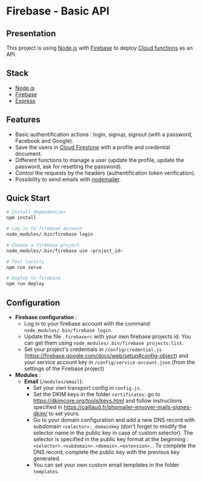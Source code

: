 # Firebase - Basic API

## Presentation

This project is using [Node.js](https://nodejs.org/) with [Firebase](https://firebase.google.com/) to deploy [Cloud functions](https://firebase.google.com/docs/functions) as an API.

## Stack

- [Node.js](https://nodejs.org/)
- [Firebase](https://firebase.google.com/)
- [Express](https://expressjs.com/)

## Features 

- Basic authentification actions : login, signup, signout (with a password, Facebook and Google).
- Save the users in [Cloud Firestone](https://firebase.google.com/docs/firestore) with a profile and credential document.
- Different functions to manage a user (update the profile, update the password, ask for resetting the password).
- Control the requests by the headers (authentification token verification).
- Possibility to send emails with [nodemailer](https://nodemailer.com/about/).

## Quick Start

```bash
# Install dependencies
npm install

# Log in to firebase account
node_modules/.bin/firebase login

# Choose a firebase project
node_modules/.bin/firebase use <project_id>

# Test locally
npm run serve

# Deploy to firebase
npm run deploy
```

## Configuration

- **Firebase configuration** :
  - Log in to your firebase account with the command `node_modules/.bin/firebase login`.
  - Update the file `.firebaserc` with your own firebase projects id. You can get them using `node_modules/.bin/firebase projects:list`.
  - Set your project's credentials in `/config/credential.js` (https://firebase.google.com/docs/web/setup#config-object) and your service account key in `/config/service-account.json` (from the settings of the Firebase project)
- **Modules** :
  - **Email** (`/modules/email`):
    - Set your own transport config in `config.js`.
    - Set the DKIM keys in the folder `certificates`: go to https://dkimcore.org/tools/keys.html and follow instructions specified in https://caillaud.fr/phpmailer-envoyer-mails-signes-dkim/ to set yours.
    - Go to your domain configuration and add a new DNS record with subdomain `<selector>._domainkey` (don't forget to modify the selector name in the public key in case of custom selector). The selector is specified in the public key format at the beginning : `<selector>.<subdomain>.<domain>.<extension>.`. To complete the DNS record, complete the public key with the previous key generated.
    - You can set your own custom email templates in the folder `templates`.
